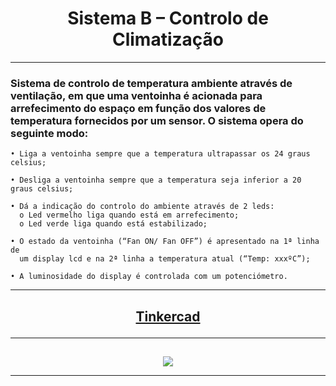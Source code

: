 # <h1 align="center">Sistema B – Controlo de Climatização</h1>

---

<h3>
  
  Sistema de controlo de temperatura ambiente através de ventilação,
em que uma ventoinha é acionada para arrefecimento do espaço em função dos valores de
temperatura fornecidos por um sensor. 
O sistema opera do seguinte modo:

</h3>

    • Liga a ventoinha sempre que a temperatura ultrapassar os 24 graus celsius;
    
    • Desliga a ventoinha sempre que a temperatura seja inferior a 20 graus celsius;
    
    • Dá a indicação do controlo do ambiente através de 2 leds:
      o Led vermelho liga quando está em arrefecimento;
      o Led verde liga quando está estabilizado;
      
    • O estado da ventoinha (“Fan ON/ Fan OFF”) é apresentado na 1ª linha de
      um display lcd e na 2ª linha a temperatura atual (“Temp: xxxºC”);
      
    • A luminosidade do display é controlada com um potenciómetro.


---

<h2>
  <p align="center">
    <a href="https://www.tinkercad.com/things/iMYAcbxie5t-sistema-b?sharecode=M4CVNCELMORiaJdmlVwE01gUXcLD0Ykc2BXN-DVQNRs" alt="Tinkercad" title="Creedly">Tinkercad</a>
  </p>
</h2>

---

<h2 align="left"></h2>
  <div align="center">
    <img src = "https://github.com/user-attachments/assets/fc156a13-94e1-4b4c-a782-dca05eb3e228">
  </di>

---
